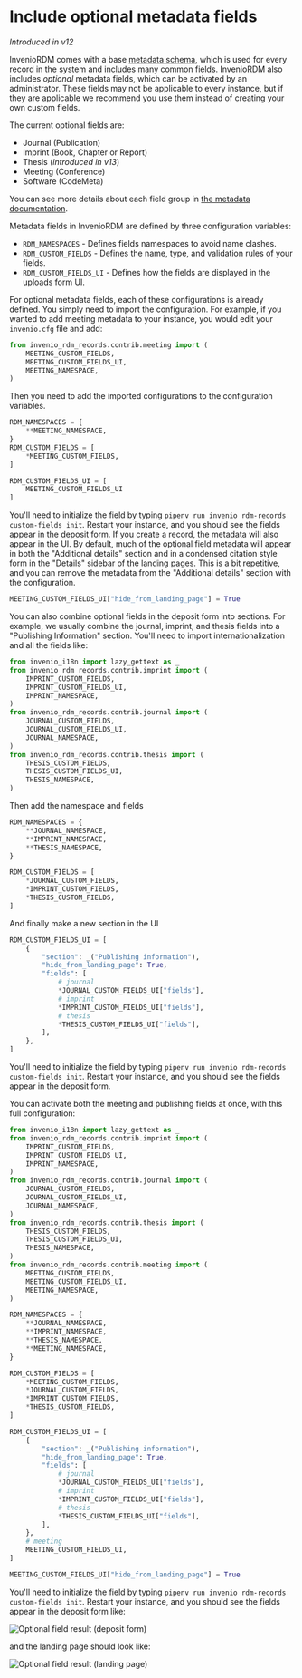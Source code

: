 # Include optional metadata fields

_Introduced in v12_

InvenioRDM comes with a base [metadata schema](../../../reference/metadata.md), which is used for every record in the system and includes many common fields. InvenioRDM also includes *optional* metadata fields, which can be activated by an administrator. These fields may not be applicable to every instance, but if they are applicable we recommend you use them instead of creating your own custom fields.

The current optional fields are:

- Journal (Publication)
- Imprint (Book, Chapter or Report)
- Thesis (_introduced in v13_)
- Meeting (Conference)
- Software (CodeMeta)

You can see more details about each field group in [the metadata documentation](../../../reference/metadata.md#custom-fields).

Metadata fields in InvenioRDM are defined by three configuration variables:

- `RDM_NAMESPACES` - Defines fields namespaces to avoid name clashes.
- `RDM_CUSTOM_FIELDS` - Defines the name, type, and validation rules of your fields.
- `RDM_CUSTOM_FIELDS_UI` - Defines how the fields are displayed in the uploads form UI.

For optional metadata fields, each of these configurations is already defined. You simply need to import the configuration. For example, if you wanted to add meeting metadata to your instance, you would edit your `invenio.cfg` file and add:

```python
from invenio_rdm_records.contrib.meeting import (
    MEETING_CUSTOM_FIELDS,
    MEETING_CUSTOM_FIELDS_UI,
    MEETING_NAMESPACE,
)
```

Then you need to add the imported configurations to the configuration variables.

```python
RDM_NAMESPACES = {
    **MEETING_NAMESPACE,
}
RDM_CUSTOM_FIELDS = [
    *MEETING_CUSTOM_FIELDS,
]

RDM_CUSTOM_FIELDS_UI = [
    MEETING_CUSTOM_FIELDS_UI
]
```

You'll need to initialize the field by typing `pipenv run invenio rdm-records custom-fields init`. Restart your instance, and you should see the fields appear in the deposit form. If you create a record, the metadata will also appear in the UI. By default, much of the optional field metadata will appear in both the "Additional details" section and in a condensed citation style form in the "Details" sidebar of the landing pages. This is a bit repetitive, and you can remove the metadata from the "Additional details" section with the configuration.

```python
MEETING_CUSTOM_FIELDS_UI["hide_from_landing_page"] = True
```

You can also combine optional fields in the deposit form into sections. For example, we usually combine the journal, imprint, and thesis fields into a "Publishing Information" section. You'll need to import internationalization and all the fields like:

```python
from invenio_i18n import lazy_gettext as _
from invenio_rdm_records.contrib.imprint import (
    IMPRINT_CUSTOM_FIELDS,
    IMPRINT_CUSTOM_FIELDS_UI,
    IMPRINT_NAMESPACE,
)
from invenio_rdm_records.contrib.journal import (
    JOURNAL_CUSTOM_FIELDS,
    JOURNAL_CUSTOM_FIELDS_UI,
    JOURNAL_NAMESPACE,
)
from invenio_rdm_records.contrib.thesis import (
    THESIS_CUSTOM_FIELDS,
    THESIS_CUSTOM_FIELDS_UI,
    THESIS_NAMESPACE,
)
```

Then add the namespace and fields

```python
RDM_NAMESPACES = {
    **JOURNAL_NAMESPACE,
    **IMPRINT_NAMESPACE,
    **THESIS_NAMESPACE,
}

RDM_CUSTOM_FIELDS = [
    *JOURNAL_CUSTOM_FIELDS,
    *IMPRINT_CUSTOM_FIELDS,
    *THESIS_CUSTOM_FIELDS,
]
```

And finally make a new section in the UI

```python
RDM_CUSTOM_FIELDS_UI = [
    {
        "section": _("Publishing information"),
        "hide_from_landing_page": True,
        "fields": [
            # journal
            *JOURNAL_CUSTOM_FIELDS_UI["fields"],
            # imprint
            *IMPRINT_CUSTOM_FIELDS_UI["fields"],
            # thesis
            *THESIS_CUSTOM_FIELDS_UI["fields"],
        ],
    },
]
```

You'll need to initialize the field by typing `pipenv run invenio rdm-records custom-fields init`. Restart your instance, and you should see the fields appear in the deposit form.

You can activate both the meeting and publishing fields at once, with this full configuration:

```python
from invenio_i18n import lazy_gettext as _
from invenio_rdm_records.contrib.imprint import (
    IMPRINT_CUSTOM_FIELDS,
    IMPRINT_CUSTOM_FIELDS_UI,
    IMPRINT_NAMESPACE,
)
from invenio_rdm_records.contrib.journal import (
    JOURNAL_CUSTOM_FIELDS,
    JOURNAL_CUSTOM_FIELDS_UI,
    JOURNAL_NAMESPACE,
)
from invenio_rdm_records.contrib.thesis import (
    THESIS_CUSTOM_FIELDS,
    THESIS_CUSTOM_FIELDS_UI,
    THESIS_NAMESPACE,
)
from invenio_rdm_records.contrib.meeting import (
    MEETING_CUSTOM_FIELDS,
    MEETING_CUSTOM_FIELDS_UI,
    MEETING_NAMESPACE,
)

RDM_NAMESPACES = {
    **JOURNAL_NAMESPACE,
    **IMPRINT_NAMESPACE,
    **THESIS_NAMESPACE,
    **MEETING_NAMESPACE,
}

RDM_CUSTOM_FIELDS = [
    *MEETING_CUSTOM_FIELDS,
    *JOURNAL_CUSTOM_FIELDS,
    *IMPRINT_CUSTOM_FIELDS,
    *THESIS_CUSTOM_FIELDS,
]

RDM_CUSTOM_FIELDS_UI = [
    {
        "section": _("Publishing information"),
        "hide_from_landing_page": True,
        "fields": [
            # journal
            *JOURNAL_CUSTOM_FIELDS_UI["fields"],
            # imprint
            *IMPRINT_CUSTOM_FIELDS_UI["fields"],
            # thesis
            *THESIS_CUSTOM_FIELDS_UI["fields"],
        ],
    },
    # meeting
    MEETING_CUSTOM_FIELDS_UI,
]

MEETING_CUSTOM_FIELDS_UI["hide_from_landing_page"] = True
```

You'll need to initialize the field by typing `pipenv run invenio rdm-records custom-fields init`. Restart your instance, and you should see the fields appear in the deposit form like:

![Optional field result (deposit form)](./imgs/pub_info_deposit_form.png)

and the landing page should look like:

![Optional field result (landing page)](./imgs/pub_info_landing_page.png)

